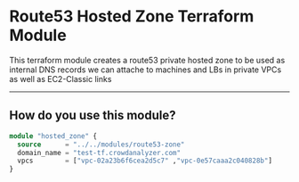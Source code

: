 # Route53 Hosted Zone Terraform Module

This terraform module creates a route53 private hosted zone to be used as internal DNS records we can attache to machines and LBs in private VPCs as well as EC2-Classic links

---

## How do you use this module?

```tf
module "hosted_zone" {
  source      = "../../modules/route53-zone"
  domain_name = "test-tf.crowdanalyzer.com"
  vpcs        = ["vpc-02a23b6f6cea2d5c7" ,"vpc-0e57caaa2c040828b"]
}

```
